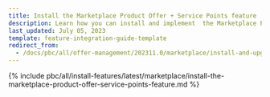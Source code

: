```yaml
---
title: Install the Marketplace Product Offer + Service Points feature
description: Learn how you can install and implement  the Marketplace Product Offer + Service Points feature in to your Spryker Unified Commerce project.    
last_updated: July 05, 2023
template: feature-integration-guide-template
redirect_from:
  - /docs/pbc/all/offer-management/202311.0/marketplace/install-and-upgrade/install-the-marketplace-product-offer-service-points-feature.html
---
```


{% include pbc/all/install-features/latest/marketplace/install-the-marketplace-product-offer-service-points-feature.md %} <!-- To edit, see /_includes/pbc/all/install-features/202311.0/marketplace/install-the-marketplace-product-offer-service-points-feature.md -->
